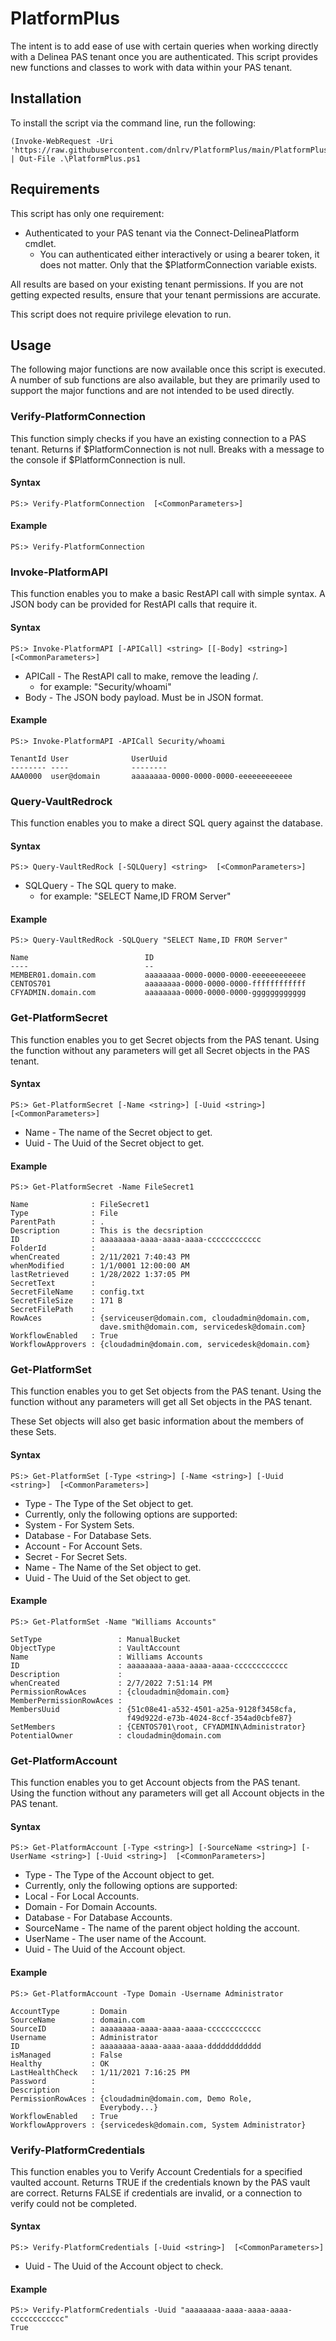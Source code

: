# PlatformPlus
The intent is to add ease of use with certain queries when working directly with a Delinea PAS tenant once you are authenticated. This script provides new functions and classes to work with data within your PAS tenant.

## Installation

To install the script via the command line, run the following:
```
(Invoke-WebRequest -Uri 'https://raw.githubusercontent.com/dnlrv/PlatformPlus/main/PlatformPlus.ps1').Content | Out-File .\PlatformPlus.ps1
```

## Requirements

This script has only one requirement:
 - Authenticated to your PAS tenant via the Connect-DelineaPlatform cmdlet.
   - You can authenticated either interactively or using a bearer token, it does not matter. Only that the $PlatformConnection variable exists.

All results are based on your existing tenant permissions. If you are not getting expected results, ensure that your tenant permissions are accurate.

This script does not require privilege elevation to run.

## Usage

The following major functions are now available once this script is executed. A number of sub functions are also available, but they are primarily used to support the major functions and are not intended to be used directly.

### Verify-PlatformConnection

This function simply checks if you have an existing connection to a PAS tenant. Returns if $PlatformConnection is not null. Breaks with a message to the console if $PlatformConnection is null.

#### Syntax
```
PS:> Verify-PlatformConnection  [<CommonParameters>]
```
#### Example
```
PS:> Verify-PlatformConnection
````

### Invoke-PlatformAPI

This function enables you to make a basic RestAPI call with simple syntax. A JSON body can be provided for RestAPI calls that require it.

#### Syntax
```
PS:> Invoke-PlatformAPI [-APICall] <string> [[-Body] <string>] [<CommonParameters>]
```
 - APICall - The RestAPI call to make, remove the leading /.
   - for example: "Security/whoami"
 - Body - The JSON body payload. Must be in JSON format.

#### Example
```
PS:> Invoke-PlatformAPI -APICall Security/whoami

TenantId User              UserUuid
-------- ----              --------
AAA0000  user@domain       aaaaaaaa-0000-0000-0000-eeeeeeeeeeee
````

### Query-VaultRedrock

This function enables you to make a direct SQL query against the database.

#### Syntax
```
PS:> Query-VaultRedRock [-SQLQuery] <string>  [<CommonParameters>]
```
 - SQLQuery - The SQL query to make.
   - for example: "SELECT Name,ID FROM Server"

#### Example
```
PS:> Query-VaultRedRock -SQLQuery "SELECT Name,ID FROM Server"

Name                          ID
----                          --
MEMBER01.domain.com           aaaaaaaa-0000-0000-0000-eeeeeeeeeeee
CENTOS701                     aaaaaaaa-0000-0000-0000-ffffffffffff
CFYADMIN.domain.com           aaaaaaaa-0000-0000-0000-gggggggggggg
```

### Get-PlatformSecret

This function enables you to get Secret objects from the PAS tenant. Using the function without any parameters will get all Secret objects in the PAS tenant.

#### Syntax
```
PS:> Get-PlatformSecret [-Name <string>] [-Uuid <string>] [<CommonParameters>]
```
 - Name - The name of the Secret object to get.
 - Uuid - The Uuid of the Secret object to get.

#### Example
```
PS:> Get-PlatformSecret -Name FileSecret1

Name              : FileSecret1
Type              : File
ParentPath        : .
Description       : This is the decsription
ID                : aaaaaaaa-aaaa-aaaa-aaaa-cccccccccccc
FolderId          :
whenCreated       : 2/11/2021 7:40:43 PM
whenModified      : 1/1/0001 12:00:00 AM
lastRetrieved     : 1/28/2022 1:37:05 PM
SecretText        :
SecretFileName    : config.txt
SecretFileSize    : 171 B
SecretFilePath    :
RowAces           : {serviceuser@domain.com, cloudadmin@domain.com,
                    dave.smith@domain.com, servicedesk@domain.com}
WorkflowEnabled   : True
WorkflowApprovers : {cloudadmin@domain.com, servicedesk@domain.com}
````

### Get-PlatformSet

This function enables you to get Set objects from the PAS tenant. Using the function without any parameters will get all Set objects in the PAS tenant.

These Set objects will also get basic information about the members of these Sets.

#### Syntax
```
PS:> Get-PlatformSet [-Type <string>] [-Name <string>] [-Uuid <string>]  [<CommonParameters>]
```
 - Type - The Type of the Set object to get.
  - Currently, only the following options are supported:
   - System - For System Sets.
   - Database - For Database Sets.
   - Account - For Account Sets.
   - Secret - For Secret Sets.
 - Name - The Name of the Set object to get.
 - Uuid - The Uuid of the Set object to get.
#### Example
```
PS:> Get-PlatformSet -Name "Williams Accounts"

SetType                 : ManualBucket
ObjectType              : VaultAccount
Name                    : Williams Accounts
ID                      : aaaaaaaa-aaaa-aaaa-aaaa-cccccccccccc
Description             :
whenCreated             : 2/7/2022 7:51:14 PM
PermissionRowAces       : {cloudadmin@domain.com}
MemberPermissionRowAces :
MembersUuid             : {51c08e41-a532-4501-a25a-9128f3458cfa,
                          f49d922d-e73b-4024-8ccf-354ad0cbfe87}
SetMembers              : {CENTOS701\root, CFYADMIN\Administrator}
PotentialOwner          : cloudadmin@domain.com
````

### Get-PlatformAccount

This function enables you to get Account objects from the PAS tenant. Using the function without any parameters will get all Account objects in the PAS tenant.

#### Syntax
```
PS:> Get-PlatformAccount [-Type <string>] [-SourceName <string>] [-UserName <string>] [-Uuid <string>]  [<CommonParameters>]
```
 - Type - The Type of the Account object to get.
  - Currently, only the following options are supported:
   - Local - For Local Accounts.
   - Domain - For Domain Accounts.
   - Database - For Database Accounts.
 - SourceName - The name of the parent object holding the account.
 - UserName - The user name of the Account.
 - Uuid - The Uuid of the Account object.
#### Example
```
PS:> Get-PlatformAccount -Type Domain -Username Administrator

AccountType       : Domain
SourceName        : domain.com
SourceID          : aaaaaaaa-aaaa-aaaa-aaaa-cccccccccccc
Username          : Administrator
ID                : aaaaaaaa-aaaa-aaaa-aaaa-dddddddddddd
isManaged         : False
Healthy           : OK
LastHealthCheck   : 1/11/2021 7:16:25 PM
Password          :
Description       :
PermissionRowAces : {cloudadmin@domain.com, Demo Role,
                    Everybody...}
WorkflowEnabled   : True
WorkflowApprovers : {servicedesk@domain.com, System Administrator}
````

### Verify-PlatformCredentials

This function enables you to Verify Account Credentials for a specified vaulted account. Returns TRUE if the credentials known by the PAS vault are correct. Returns FALSE if credentials are invalid, or a connection to verify could not be completed.

#### Syntax
```
PS:> Verify-PlatformCredentials [-Uuid <string>]  [<CommonParameters>]
```
 - Uuid - The Uuid of the Account object to check.
#### Example
```
PS:> Verify-PlatformCredentials -Uuid "aaaaaaaa-aaaa-aaaa-aaaa-cccccccccccc"
True
````